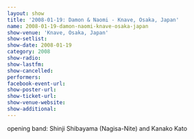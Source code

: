 ```yaml
---
layout: show
title: '2008-01-19: Damon & Naomi - Knave, Osaka, Japan'
name: 2008-01-19-damon-naomi-knave-osaka-japan
show-venue: 'Knave, Osaka, Japan'
show-setlist: 
show-date: 2008-01-19
category: 2008
show-radio: 
show-lastfm: 
show-cancelled: 
performers: 
facebook-event-url: 
show-poster-url: 
show-ticket-url: 
show-venue-website: 
show-additional: 
---
```


opening band: Shinji Shibayama (Nagisa-Nite) and Kanako Kato